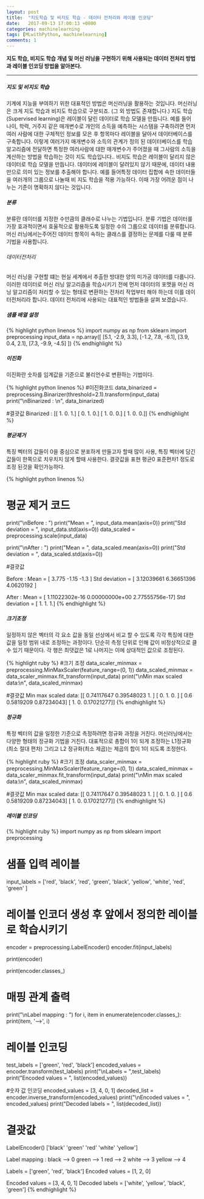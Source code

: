 ```yaml
---
layout: post
title:  "지도학습 및 비지도 학습 - 데이터 전처리와 레이블 인코딩"
date:   2017-09-13 17:00:13 +0800
categories: machinelearning
tags: [MLwithPython, machinelearning]
comments: 1
---
```

**지도 학습, 비지도 학습 개념 및 머신 러닝을 구현하기 위해 사용되는 데이터 전처리 방법과 레이블 인코딩 방법을 알아본다.**

---

##### 지도 및 비지도 학습

기계에 지능을 부여하기 위한 대표적인 방법은 머신러닝을 활용하는 것입니다. 머신러닝은 크게 지도 학습과 비지도 학습으로 구분되죠. (그 외 방법도 존재합니다.)
지도 학습(Supervised learning)은 레이블이 달린 데이터로 학습 모델을 만듭니다. 예를 들어 나이, 학력, 거주지 같은 매개변수로 개인의 소득을 예측하는 시스템을 구축하려면
먼저 여러 사람에 대한 구체적인 정보를 모은 후 항목마다 레이블을 달아서 데이터베이스를 구축합니다. 이렇게 여러가지 매개변수와 소득의 관계가 정의 된 데이터베이스를
학습 알고리즘에 전달하면 특정한 여러사람에 대한 매개변수가 주어졌을 때 그사람의 소득을 계산하는 방법을 학습하는 것이 지도 학습입니다..
비지도 학습은 레이블이 달리지 않은 데이터로 학습 모델을 만듭니다. 데이터에 레이블이 달려있지 않기 때문에, 데이터 내용만으로 의미 있는 정보를 추출해야 합니다.
예를 들어특정 데이터 집합에 속한 데이터들을 여러개의 그룹으로 나눌때 비 지도 학습을 적용 가능하다. 이때 가장 어려운 점이 나누는 기준이 명확하지 않다는 것입니다.

##### 분류
분류란 데이터를 지정한 수만큼의 클래수로 나누는 기법입니다. 분류 기법은 데이터를 가장 효과적이면서 효울적으로 활용하도록 일정한 수의 그룹으로 데이터를 분류합니다. 머신 러닝에서는주어진 데이터 항목이 속하는 클래스를 결정하는 문제를 다룰 때 분류 기법을 사용합니다.

###### 데이터전처리
머신 러닝을 구현할 떄는 현실 세계에서 추출한 방대한 양의 미가공 데이터를 다룹니다. 이러한 데이터로 머신 러닝 알고리즘을 학습시키기 전에 먼저 데이터의 포맷을 머신 러닝 알고리즘이 처리할 수 있는 형태로 변환하는 전처리 작업부터 해야 하는데 이를 데이터전처리라 합니다. 
데이터 전처리에 사용되는 대표적인 방법들을 살펴 보겠습니다.


##### 샘플 배열 설정

{% highlight  python linenos  %}
import numpy as np
from sklearn import preprocessing
input_data = np.array([
    [5.1, -2.9, 3.3],
    [-1.2, 7.8, -6.1],
    [3.9, 0.4, 2.1],
    [7.3, -9.9, -4.5]
])
{% endhighlight %}

##### 이진화
이진화란 숫자를 임계값을 기준으로 불리언수로 변환하는 기법이다. 

{% highlight python linenos  %}
#이진화코드
data_binarized = preprocessing.Binarizer(threshold=2.1).transform(input_data)
print("\nBinarized : \n", data_binarized)

#결괏값
Binarized : 
 [[ 1.  0.  1.]
 [ 0.  1.  0.]
 [ 1.  0.  0.]
 [ 1.  0.  0.]]
{% endhighlight %}
##### 평균제거
 특징 벡터의 값들이 0을 중심으로 분포하게 만들고자 할때 많이 사용, 특징 벡터에 담긴 값들이 한쪽으로 치우치지 않게 할때 사용한다. 결괏값을 표현 평균0 표준편차1 정도로 조정 된것을 확인가능하다.

{% highlight python linenos  %}
# 평균 제거 코드
print("\nBefore : ")
print("Mean = ", input_data.mean(axis=0))
print("Std deviation = ", input_data.std(axis=0))
data_scaled = preprocessing.scale(input_data)

print("\nAfter : ")
print("Mean = ", data_scaled.mean(axis=0))
print("Std deviation = ", data_scaled.std(axis=0))

#결괏값

Before : 
Mean =  [ 3.775 -1.15  -1.3  ]
Std deviation =  [ 3.12039661  6.36651396  4.0620192 ]

After : 
Mean =  [  1.11022302e-16   0.00000000e+00   2.77555756e-17]
Std deviation =  [ 1.  1.  1.]
{% endhighlight %}

##### 크기조정
일정하지 않은 벡터의 각 요소 값을 동일 선상에서 비교 할 수 있도록 각각 특징에 대한 값을 일정 범위 내로 조정하는 과정이다.
단순히 측정 단위로 인해 값이 비정상적으로 클 수 있기 때문이다. 각 행은 최댓값은 1로 나머지는 이에 상대적인 값으로 조정된다.

{% highlight ruby %}
#크기 조정
data_scaler_minmax = preprocessing.MinMaxScaler(feature_range=(0, 1))
data_scaled_minmax = data_scaler_minmax.fit_transform(input_data)
print("\nMin max scaled data:\n", data_scaled_minmax)

#결괏값
Min max scaled data:
 [[ 0.74117647  0.39548023  1.        ]
 [ 0.          1.          0.        ]
 [ 0.6         0.5819209   0.87234043]
 [ 1.          0.          0.17021277]]
{% endhighlight %}

##### 정규화
특정 벡터의 값을 일정한 기준으로 측정하려면 정규화 과정을 거친다. 머신러닝에서는 다양한 형태의 정규화 기법을 거친다. 대표적으로 총합이 1이 되게 조정하는 L1정규화(최소 절대 편차) 그리고 L2 정규화(최소 제곱)는 제곱의 합이 1이 되도록 조정한다.

{% highlight ruby %}
#크기 조정
data_scaler_minmax = preprocessing.MinMaxScaler(feature_range=(0, 1))
data_scaled_minmax = data_scaler_minmax.fit_transform(input_data)
print("\nMin max scaled data:\n", data_scaled_minmax)

#결괏값
Min max scaled data:
 [[ 0.74117647  0.39548023  1.        ]
 [ 0.          1.          0.        ]
 [ 0.6         0.5819209   0.87234043]
 [ 1.          0.          0.17021277]]
{% endhighlight %}

##### 레이블 인코딩

{% highlight ruby %}
import numpy as np
from sklearn import preprocessing

# 샘플 입력 레이블
input_labels = ['red', 'black', 'red', 'green', 'black', 'yellow', 'white', 'red', 'green' ]

# 레이블 인코더 생성 후 앞에서 정의한 레이블로  학습시키기
encoder = preprocessing.LabelEncoder()
encoder.fit(input_labels)

print(encoder)

print(encoder.classes_)

# 매핑 관계 출력
print("\nLabel mapping : ")
for i, item in enumerate(encoder.classes_):
    print(item, '-->', i)
    
# 레이블 인코딩
test_labels = ['green', 'red', 'black']
encoded_values = encoder.transform(test_labels)
print("\nLabels = ",test_labels)
print("Encoded values = ", list(encoded_values))


#숫자 값 인코딩
encoded_values = [3, 4, 0, 1]
decoded_list = encoder.inverse_transform(encoded_values)
print("\nEncoded values = ", encoded_values)
print("Decoded labels = ", list(decoded_list))

# 결괏값 
LabelEncoder()
['black' 'green' 'red' 'white' 'yellow']

Label mapping : 
black --> 0
green --> 1
red --> 2
white --> 3
yellow --> 4

Labels =  ['green', 'red', 'black']
Encoded values =  [1, 2, 0]

Encoded values =  [3, 4, 0, 1]
Decoded labels =  ['white', 'yellow', 'black', 'green']
{% endhighlight %}
